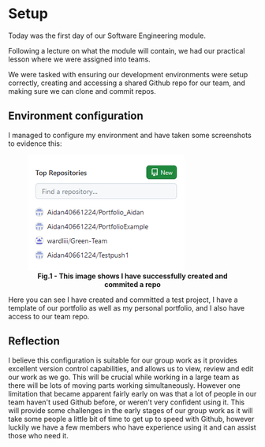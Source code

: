 # Setup

Today was the first day of our Software Engineering module.

Following a lecture on what the module will contain, we had our practical lesson where we were assigned into teams. 

We were tasked with ensuring our development environments were setup correctly, creating and accessing a shared Github repo for our team, and making sure we can clone and commit repos.

## Environment configuration

I managed to configure my environment and have taken some screenshots to evidence this:

<figure>
  <img src="https://github.com/Aidan40661224/Portfolio_Aidan/blob/main/images/RepoSC.PNG">
  <figcaption align = "center"><b>Fig.1 - This image shows I have successfully created and commited a repo</b></figcaption>
</figure>

Here you can see I have created and committed a test project, I have a template of our portfolio as well as my personal portfolio, and I also have access to our team repo.

## Reflection

I believe this configuration is suitable for our group work as it provides excellent version control capabilities, and allows us to view, review and edit our work as we go.
This will be crucial while working in a large team as there will be lots of moving parts working simultaneously.
However one limitation that became apparent fairly early on was that a lot of people in our team haven't used Github before, or weren't very confident using it.
This will provide some challenges in the early stages of our group work as it will take some people a little bit of time to get up to speed with Github, however luckily we have a few members who have experience using it and can assist those who need it.
